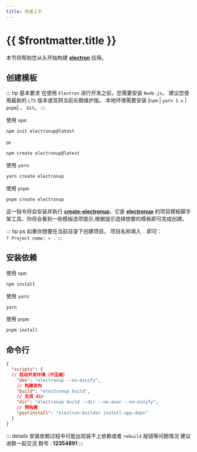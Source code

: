 ```yaml
---
title: 快速上手
---
```


# {{ $frontmatter.title }}

本节将帮助您从头开始构建 [**electron**](https://www.electronjs.org/zh/) 应用。

## 创建模板

::: tip  基本要求
在使用 `Electron` 进行开发之前，您需要安装 `Node.js`。 建议您使用最新的 `LTS` 版本或官网当前长期维护版。
本地环境需要安装 [`npm` | `yarn 1.x` | `pnpm`] 、 `Git`。
:::

使用 `npm`:

```bash
npm init electronup@latest
```

or

```bash
npm create electronup@latest
```

使用 `yarn`:

```bash
yarn create electronup
```

使用 `pnpm`:

```bash
pnpm create electronup
```


这一指令将会安装并执行 [**create-electronup**](https://github.com/QuiteerJs/create-electronup)，它是 [**electronup**](https://github.com/QuiteerJs/electronup) 的项目模板脚手架工具。你将会看到一些模板选项提示,根据提示选择想要的模板即可完成创建。

::: tip ps
如果你想要在当前目录下创建项目，
项目名称填入 `.` 即可： <br />
`? Project name: » .`
:::

## 安装依赖

使用 `npm`:

```bash
npm install
```


使用 `yarn`:

```bash
yarn
```

使用 `pnpm`:

```bash
pnpm install
```

## 命令行

```json
{
  "scripts": {
  // 启动开发环境（不压缩）
    "dev": "electronup --no-minify",
    // 构建发布
    "build": "electronup build",
    // 生成 dir
    "dir": "electronup build --dir --no-asar --no-minify",
    // 预构建
    "postinstall": "electron-builder install-app-deps"
  }
}
```

::: details 安装依赖过程中可能出现装不上依赖或者 `rebuild` 报错等问题情况
建议进群一起交流 群号 : **12354891**
:::
